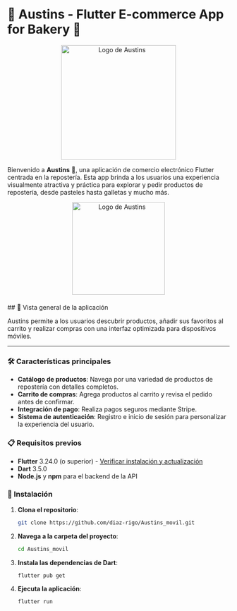 # 🍰 Austins - Flutter E-commerce App for Bakery 🍰
<div align="center">
    <img src="https://static.wixstatic.com/media/64de7c_4d76bd81efd44bb4a32757eadf78d898~mv2_d_1765_2028_s_2.png" alt="Logo de Austins" width="260"/> <!-- Cambia el valor de width según el tamaño deseado -->
</div>

Bienvenido a **Austins** 🎂, una aplicación de comercio electrónico Flutter centrada en la repostería. Esta app brinda a los usuarios una experiencia visualmente atractiva y práctica para explorar y pedir productos de repostería, desde pasteles hasta galletas y mucho más.

<div align="center" style="margin-bottom: 20px;">
    <img src="https://static.wixstatic.com/media/64de7c_4d76bd81efd44bb4a32757eadf78d898~mv2_d_1765_2028_s_2.png" alt="Logo de Austins" width="210"/> 
</div>
## 📱 Vista general de la aplicación

Austins permite a los usuarios descubrir productos, añadir sus favoritos al carrito y realizar compras con una interfaz optimizada para dispositivos móviles.


---

### 🛠️ Características principales

- **Catálogo de productos**: Navega por una variedad de productos de repostería con detalles completos.
- **Carrito de compras**: Agrega productos al carrito y revisa el pedido antes de confirmar.
- **Integración de pago**: Realiza pagos seguros mediante Stripe.
- **Sistema de autenticación**: Registro e inicio de sesión para personalizar la experiencia del usuario.

### 📋 Requisitos previos

- **Flutter** 3.24.0 (o superior) - [Verificar instalación y actualización](https://github.com/flutter/flutter.git)
- **Dart** 3.5.0
- **Node.js** y **npm** para el backend de la API

### 🚀 Instalación

1. **Clona el repositorio**:
   ```bash
   git clone https://github.com/diaz-rigo/Austins_movil.git
   ```

2. **Navega a la carpeta del proyecto**:
   ```bash
   cd Austins_movil
   ```

3. **Instala las dependencias de Dart**:
   ```bash
   flutter pub get
   ```

4. **Ejecuta la aplicación**:
   ```bash
   flutter run
   ```
